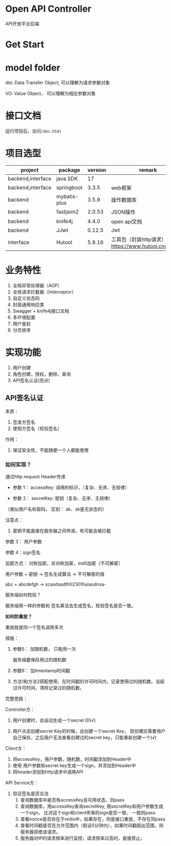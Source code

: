 # Open API Controller

API开放平台后端

# Get Start




# model folder

dto: Data Transfer Object, 可以理解为请求参数对象

VO: Value Object， 可以理解为相应参数对象

# 接口文档

运行项目后，访问`/doc.html`

# 项目选型


| project           | package      | version | remark                                              |
| ----------------- | ------------ | ------- | --------------------------------------------------- |
| backend,interface | java SDK     | 17      |                                                     |
| backend,interface | springboot   | 3.3.5   | web框架                                             |
| backend           | mybatis-plus | 3.5.9   | 操作数据库                                          |
| backend           | fastjson2    | 2.0.53  | JSON操作                                            |
| backend           | knife4j      | 4.4.0   | open api文档                                        |
| backend           | JJwt         | 0.12.5  | Jwt                                                 |
| interface         | Hutool       | 5.8.16  | 工具包（封装http请求）https://www.hutool.cn/docs/#/ |

# 业务特性

1. 全局异常处理器（AOP）
2. 全局请求拦截器（Interceptor）
3. 自定义状态码
4. 封装通用响应类
5. Swagger + knife4j接口文档
6. 多环境配置
7. 用户鉴权
8. 分页排序


# 实现功能

1. 用户创建
2. 角色创建，授权，删除，查询
3. API签名认证(亮点)



## API签名认证

本质：

1.   签发方签名
2.   使用方签名（校验签名）



作用：

1.   保证安全性，不能随便一个人都能使用



### 如何实现？

通过http request Header传递

-   参数 1： accessKey: 调用的标识，（复杂、无序、无规律）

-   参数 2： secretKey: 密钥（复杂、无序、无规律）

（类似用户名和密码， 区别： ak、sk是无状态的）



注意点：

1.   密钥不能直接在服务器之间传递，有可能会被拦截

参数 3： 用户参数

参数 4：sign签名

加密方式： 对称加密，非对称加密，md5加密（不可解密）



用户参数 + 密钥 -> 签名生成算法 -> 不可解密的值

abc + abcdefgh -> xcasdsadfh1i2301hsiaodnsa-



服务端如何校验？

服务端用一样的参数和 签名算法去生成签名，校验签名是否一致。



**如何防重放？**

重放就是同一个签名调用多次

措施：

1.   参数5： 加随机数， 只能用一次

     服务端要保存用过的随机数

2.   参数6： 加timestamp时间戳

3.   方法1和方法2搭配使用，在时间戳的许可时间内，记录使用过的随机数。当超过许可时间，清除记录过的随机数。





完整思路：



Controller方：

1.   用户创建时，会自动生成一个secret ID(√)

2.   用户点击创建secret Key的时候，会创建一个secret Key， 但创建后需要用户自己保存，之后用户无法查看创建过的secret key，只能重新创建一个(√)

     

Client方：

1.   将accessKey，用户参数，随机数，时间戳添加到Header中
2.   使用 用户参数和secret key生成一个sign，并添加到Header中
3.   将header添加到http请求中调用API



API Service方：

1.   验证签名是否合法
     1.   查询数据库中是否有accessKey且可用状态，则pass
     2.   查询数据库，用accessKey查询secretKey, 用secretKey和用户参数生成一个sign， 比对这个sign和client传来的sign是否一致， 一致则pass
     3.   查看nonce是否存在于redis中，如果存在，则是接口重放，不存在则pass
     4.   查看时间戳是否在允许范围内（假设5分钟内），如果时间戳超出范围，则服务器拒绝该请求。
     5.   服务器对IP的请求频率进行监控，请求频率过高的，直接禁止。